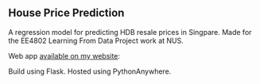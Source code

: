 ## House Price Prediction

A regression model for predicting HDB resale prices in Singpare. Made for the EE4802 Learning From Data Project work at NUS.

Web app [available on my website](https://lorcan.netlify.app/project/house-price-prediction/):

Build using Flask. Hosted using PythonAnywhere.